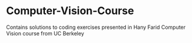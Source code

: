 # Computer-Vision-Course
Contains solutions to coding exercises presented in Hany Farid Computer Vision course from UC Berkeley
